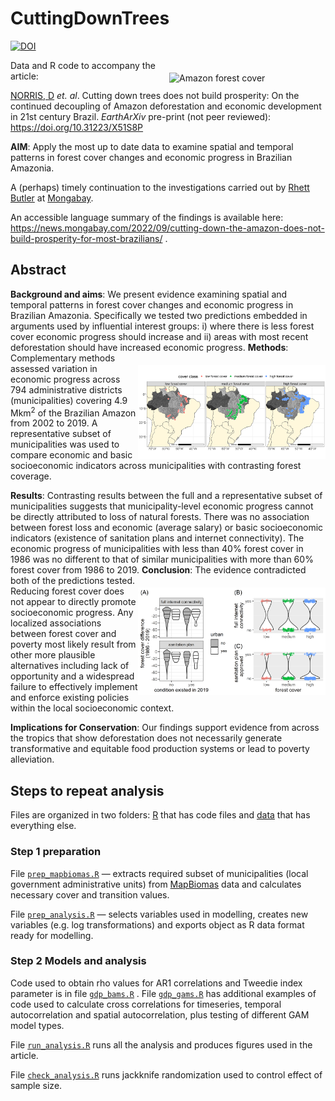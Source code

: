 # CuttingDownTrees

<a href="https://zenodo.org/badge/latestdoi/490787288"><img src="https://zenodo.org/badge/490787288.svg" alt="DOI"></a> 

<img align="right" src="data/www/graphical_summary.png" alt="Amazon forest cover" width="250" style="margin-top: 20px">

Data and R code to accompany the article:

[NORRIS, D](https://scholar.google.com/citations?user=pi4S-KkAAAAJ&hl=en&oi=ao) *et. al*. Cutting down trees does not build prosperity: On the continued decoupling of Amazon deforestation and economic development in 21st century Brazil. *EarthArXiv* pre-print (not peer reviewed): https://doi.org/10.31223/X51S8P 

<strong>AIM</strong>: Apply the most up to date data to examine spatial and temporal patterns in forest cover changes and economic progress in Brazilian Amazonia.

A (perhaps) timely continuation to the investigations carried out by [Rhett Butler](https://news.mongabay.com/by/rhett-a-butler/) at [Mongabay](https://news.mongabay.com/2021/11/amazon-deforestation-unexpectedly-surges-22-to-highest-level-since-2006/). 

An accessible language summary of the findings is available here: https://news.mongabay.com/2022/09/cutting-down-the-amazon-does-not-build-prosperity-for-most-brazilians/ .

## Abstract

<strong>Background and aims</strong>: 
We present evidence examining spatial and temporal patterns in forest cover changes and economic progress in Brazilian Amazonia. Specifically we tested two predictions embedded in arguments used by influential interest groups: i) where there is less forest cover economic progress should increase and ii) areas with most recent deforestation should have increased economic progress. 
<img align="right" src="data/figures/fig1_map_studyarea.png" alt="Amazon study" width="300" style="margin-top: 20px">
<strong>Methods</strong>: 
Complementary methods assessed variation in economic progress across 794 administrative districts (municipalities) covering 4.9 Mkm<sup>2</sup> of the Brazilian Amazon from 2002 to 2019. A representative subset of municipalities was used to compare economic and basic socioeconomic indicators across municipalities with contrasting forest coverage.  

<strong>Results</strong>: 
Contrasting results between the full and a representative subset of municipalities suggests that municipality-level economic progress cannot be directly attributed to loss of natural forests. There was no association between forest loss and economic (average salary) or basic socioeconomic indicators (existence of sanitation plans and internet connectivity). The economic progress of municipalities with less than 40% forest cover in 1986 was no different to that of similar municipalities with more than 60% forest cover from 1986 to 2019. 
<img align="right" src="data/figures/fig4_socioeconomic_matched.png" alt="socioeconomic" width="300" style="margin-top: 20px">
<strong>Conclusion</strong>: 
The evidence contradicted both of the predictions tested. Reducing forest cover does not appear to directly promote socioeconomic progress. Any localized associations between forest cover and poverty most likely result from other more plausible alternatives including lack of opportunity and a widespread failure to effectively implement and enforce existing policies within the local socioeconomic context.

<strong>Implications for Conservation</strong>: 
Our findings support evidence from across the tropics that show deforestation does not necessarily generate transformative and equitable food production systems or lead to poverty alleviation. 

## Steps to repeat analysis

Files are organized in two folders: [R](https://github.com/darrennorris/CuttingDownTrees/tree/main/R) that has code files and [data](https://github.com/darrennorris/CuttingDownTrees/tree/main/data) that has everything else.

### Step 1 preparation

File <a href="https://github.com/darrennorris/CuttingDownTrees/blob/main/R/prep_mapbiomas.R"><code>prep_mapbiomas.R</code></a> — extracts required subset of municipalities (local government administrative units) from [MapBiomas](https://mapbiomas.org/en/statistics) data and calculates necessary cover and transition values.

File <a href="https://github.com/darrennorris/CuttingDownTrees/blob/main/R/prep_analysis.R"><code>prep_analysis.R</code></a> — selects variables used in modelling, creates new variables (e.g. log transformations) and exports object as R data format ready for modelling.

### Step 2 Models and analysis

Code used to obtain rho values for AR1 correlations and Tweedie index parameter is in file <a href="https://github.com/darrennorris/CuttingDownTrees/blob/main/R/gdp_bams.R"><code>gdp_bams.R</code></a> . File <a href="https://github.com/darrennorris/CuttingDownTrees/blob/main/R/gdp_gams.R"><code>gdp_gams.R</code></a> has additional examples of code used to calculate cross correlations for timeseries, temporal autocorrelation and spatial autocorrelation, plus testing of different GAM model types. 

File <a href="https://github.com/darrennorris/CuttingDownTrees/blob/main/R/run_analysis.R"><code>run_analysis.R</code></a> runs all the analysis and produces figures used in the article. 

File <a href="https://github.com/darrennorris/CuttingDownTrees/blob/main/R/check_analysis.R"><code>check_analysis.R</code></a> runs jackknife randomization used to control effect of sample size.